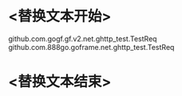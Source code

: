 
# <替换文本开始>
github.com.gogf.gf.v2.net.ghttp_test.TestReq
github.com.888go.goframe.net.ghttp_test.TestReq
# <替换文本结束>
